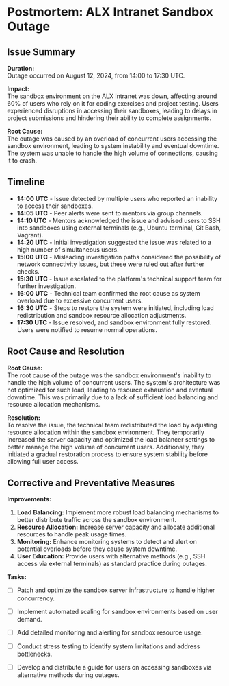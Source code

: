 # Postmortem: ALX Intranet Sandbox Outage

## Issue Summary

**Duration:**  
Outage occurred on August 12, 2024, from 14:00 to 17:30 UTC.

**Impact:**  
The sandbox environment on the ALX intranet was down, affecting around 60% of users who rely on it for coding exercises and project testing. Users experienced disruptions in accessing their sandboxes, leading to delays in project submissions and hindering their ability to complete assignments.

**Root Cause:**  
The outage was caused by an overload of concurrent users accessing the sandbox environment, leading to system instability and eventual downtime. The system was unable to handle the high volume of connections, causing it to crash.

## Timeline

- **14:00 UTC** - Issue detected by multiple users who reported an inability to access their sandboxes.
- **14:05 UTC** - Peer alerts were sent to mentors via group channels.
- **14:10 UTC** - Mentors acknowledged the issue and advised users to SSH into sandboxes using external terminals (e.g., Ubuntu terminal, Git Bash, Vagrant).
- **14:20 UTC** - Initial investigation suggested the issue was related to a high number of simultaneous users.
- **15:00 UTC** - Misleading investigation paths considered the possibility of network connectivity issues, but these were ruled out after further checks.
- **15:30 UTC** - Issue escalated to the platform's technical support team for further investigation.
- **16:00 UTC** - Technical team confirmed the root cause as system overload due to excessive concurrent users.
- **16:30 UTC** - Steps to restore the system were initiated, including load redistribution and sandbox resource allocation adjustments.
- **17:30 UTC** - Issue resolved, and sandbox environment fully restored. Users were notified to resume normal operations.

## Root Cause and Resolution

**Root Cause:**  
The root cause of the outage was the sandbox environment's inability to handle the high volume of concurrent users. The system's architecture was not optimized for such load, leading to resource exhaustion and eventual downtime. This was primarily due to a lack of sufficient load balancing and resource allocation mechanisms.

**Resolution:**  
To resolve the issue, the technical team redistributed the load by adjusting resource allocation within the sandbox environment. They temporarily increased the server capacity and optimized the load balancer settings to better manage the high volume of concurrent users. Additionally, they initiated a gradual restoration process to ensure system stability before allowing full user access.

## Corrective and Preventative Measures

**Improvements:**
1. **Load Balancing:** Implement more robust load balancing mechanisms to better distribute traffic across the sandbox environment.
2. **Resource Allocation:** Increase server capacity and allocate additional resources to handle peak usage times.
3. **Monitoring:** Enhance monitoring systems to detect and alert on potential overloads before they cause system downtime.
4. **User Education:** Provide users with alternative methods (e.g., SSH access via external terminals) as standard practice during outages.

**Tasks:**
- [ ] Patch and optimize the sandbox server infrastructure to handle higher concurrency.
- [ ] Implement automated scaling for sandbox environments based on user demand.
- [ ] Add detailed monitoring and alerting for sandbox resource usage.
- [ ] Conduct stress testing to identify system limitations and address bottlenecks.
- [ ] Develop and distribute a guide for users on accessing sandboxes via alternative methods during outages.

